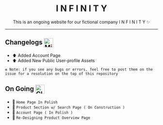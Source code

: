 <h1 align="center"> I N F I N I T Y </h1>
<p align="center">This is an ongoing website for our fictional company I N F I N I T Y ✨</p> 

<hr>

## Changelogs <img src="https://raw.githubusercontent.com/Tarikul-Islam-Anik/Animated-Fluent-Emojis/master/Emojis/Travel%20and%20places/Milky%20Way.png" alt="Milky Way" width="30" height="30"  align="center"/>
* ⬆️ Added Account Page
* ⬆️ Added New Public User-profile Assets

` ♻️ Note: if you see any bugs or errors, feel free to post them on the issue for a resolution on the top of this repository `

## On Going <img src="https://raw.githubusercontent.com/Tarikul-Islam-Anik/Animated-Fluent-Emojis/master/Emojis/Travel%20and%20places/Cloud%20with%20Lightning%20and%20Rain.png" alt="Cloud with Lightning and Rain" width="30" height="30" align="center" />

* :construction: ` Home Page In Polish `
* :construction: ` Product Section w/ Search Page ( On Construction ) `
* :construction: ` Account Page ( In Polish ) `
* 🎨 ` Re-Designing Product Overview Page `
